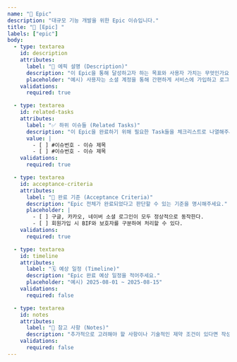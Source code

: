 ```yaml
---
name: "🚀 Epic"
description: "대규모 기능 개발을 위한 Epic 이슈입니다."
title: "🚀 [Epic] "
labels: ["epic"]
body:
  - type: textarea
    id: description
    attributes:
      label: "🎯 에픽 설명 (Description)"
      description: "이 Epic을 통해 달성하고자 하는 목표와 사용자 가치는 무엇인가요?"
      placeholder: "예시) 사용자는 소셜 계정을 통해 간편하게 서비스에 가입하고 로그인할 수 있다."
    validations:
      required: true

  - type: textarea
    id: related-tasks
    attributes:
      label: "✅ 하위 이슈들 (Related Tasks)"
      description: "이 Epic을 완료하기 위해 필요한 Task들을 체크리스트로 나열해주세요. (생성 후 각 Task 이슈 번호로 연결)"
      value: |
        - [ ] #이슈번호 - 이슈 제목
        - [ ] #이슈번호 - 이슈 제목
    validations:
      required: true

  - type: textarea
    id: acceptance-criteria
    attributes:
      label: "🏁 완료 기준 (Acceptance Criteria)"
      description: "Epic 전체가 완료되었다고 판단할 수 있는 기준을 명시해주세요."
      placeholder: |
        - [ ] 구글, 카카오, 네이버 소셜 로그인이 모두 정상적으로 동작한다.
        - [ ] 회원가입 시 BIF와 보호자를 구분하여 처리할 수 있다.
    validations:
      required: true

  - type: textarea
    id: timeline
    attributes:
      label: "🗓️ 예상 일정 (Timeline)"
      description: "Epic 완료 예상 일정을 적어주세요."
      placeholder: "예시) 2025-08-01 ~ 2025-08-15"
    validations:
      required: false

  - type: textarea
    id: notes
    attributes:
      label: "📎 참고 사항 (Notes)"
      description: "추가적으로 고려해야 할 사항이나 기술적인 제약 조건이 있다면 작성해주세요."
    validations:
      required: false
---
```

